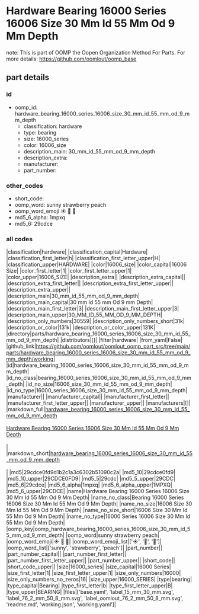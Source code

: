 # Hardware Bearing 16000 Series 16006 Size 30 Mm Id 55 Mm Od 9 Mm Depth  

note: This is part of OOMP the Oopen Organization Method For Parts. For more details: https://github.com/oomlout/oomp_base

##  part details





### id
* oomp_id: hardware_bearing_16000_series_16006_size_30_mm_id_55_mm_od_9_mm_depth
  * classification: hardware
  * type: bearing
  * size: 16000_series
  * color: 16006_size
  * description_main: 30_mm_id_55_mm_od_9_mm_depth
  * description_extra: 
  * manufacturer: 
  * part_number: 

### other_codes
* short_code: 
* oomp_word: sunny strawberry peach
* oomp_word_emoji :sunny: :strawberry: :peach:
* md5_6_alpha: 1mpxq
* md5_6: 29cdce

### all codes 
|classification|hardware|
|classification_capital|Hardware|
|classification_first_letter|h|
|classification_first_letter_upper|H|
|classification_upper|HARDWARE|
|color|16006_size|
|color_capital|16006 Size|
|color_first_letter|1|
|color_first_letter_upper|1|
|color_upper|16006_SIZE|
|description_extra||
|description_extra_capital||
|description_extra_first_letter||
|description_extra_first_letter_upper||
|description_extra_upper||
|description_main|30_mm_id_55_mm_od_9_mm_depth|
|description_main_capital|30 mm Id 55 mm Od 9 mm Depth|
|description_main_first_letter|3|
|description_main_first_letter_upper|3|
|description_main_upper|30_MM_ID_55_MM_OD_9_MM_DEPTH|
|description_only_numbers|30559|
|description_only_numbers_short|31k|
|description_or_color|131k|
|description_or_color_upper|131K|
|directory|parts/hardware_bearing_16000_series_16006_size_30_mm_id_55_mm_od_9_mm_depth|
|distributors|[]|
|filter|hardware|
|from_yaml|False|
|github_link|https://github.com/oomlout/oomlout_oomp_part_src/tree/main/parts/hardware_bearing_16000_series_16006_size_30_mm_id_55_mm_od_9_mm_depth/working|
|id|hardware_bearing_16000_series_16006_size_30_mm_id_55_mm_od_9_mm_depth|
|id_no_class|bearing_16000_series_16006_size_30_mm_id_55_mm_od_9_mm_depth|
|id_no_size|16006_size_30_mm_id_55_mm_od_9_mm_depth|
|id_no_type|16000_series_16006_size_30_mm_id_55_mm_od_9_mm_depth|
|manufacturer||
|manufacturer_capital||
|manufacturer_first_letter||
|manufacturer_first_letter_upper||
|manufacturer_upper||
|manufacturers|[]|
|markdown_full|[hardware_bearing_16000_series_16006_size_30_mm_id_55_mm_od_9_mm_depth](https://github.com/oomlout/oomlout_oomp_part_src/tree/main/parts/hardware_bearing_16000_series_16006_size_30_mm_id_55_mm_od_9_mm_depth/working)<br>[](https://github.com/oomlout/oomlout_oomp_part_src/tree/main/parts/hardware_bearing_16000_series_16006_size_30_mm_id_55_mm_od_9_mm_depth/working)<br>[Hardware Bearing 16000 Series 16006 Size 30 Mm Id 55 Mm Od 9 Mm Depth](https://github.com/oomlout/oomlout_oomp_part_src/tree/main/parts/hardware_bearing_16000_series_16006_size_30_mm_id_55_mm_od_9_mm_depth/working)<br><br>|
|markdown_short|[hardware_bearing_16000_series_16006_size_30_mm_id_55_mm_od_9_mm_depth](https://github.com/oomlout/oomlout_oomp_part_src/tree/main/parts/hardware_bearing_16000_series_16006_size_30_mm_id_55_mm_od_9_mm_depth/working)<br><br>|
|md5|29cdce0fd9d1b2c1a3c6302b51090c2a|
|md5_10|29cdce0fd9|
|md5_10_upper|29CDCE0FD9|
|md5_5|29cdc|
|md5_5_upper|29CDC|
|md5_6|29cdce|
|md5_6_alpha|1mpxq|
|md5_6_alpha_upper|1MPXQ|
|md5_6_upper|29CDCE|
|name|Hardware Bearing 16000 Series 16006 Size 30 Mm Id 55 Mm Od 9 Mm Depth|
|name_no_class|Bearing 16000 Series 16006 Size 30 Mm Id 55 Mm Od 9 Mm Depth|
|name_no_size|16006 Size 30 Mm Id 55 Mm Od 9 Mm Depth|
|name_no_size_short|16006 Size 30 Mm Id 55 Mm Od 9 Mm Depth|
|name_no_type|16000 Series 16006 Size 30 Mm Id 55 Mm Od 9 Mm Depth|
|oomp_key|oomp_hardware_bearing_16000_series_16006_size_30_mm_id_55_mm_od_9_mm_depth|
|oomp_word|sunny strawberry peach|
|oomp_word_emoji|:sunny: :strawberry: :peach:|
|oomp_word_emoji_list|[':sunny:', ':strawberry:', ':peach:']|
|oomp_word_list|['sunny', 'strawberry', 'peach']|
|part_number||
|part_number_capital||
|part_number_first_letter||
|part_number_first_letter_upper||
|part_number_upper||
|short_code||
|short_code_upper||
|size|16000_series|
|size_capital|16000 Series|
|size_first_letter|1|
|size_first_letter_upper|1|
|size_only_numbers|16000|
|size_only_numbers_no_zeros|16|
|size_upper|16000_SERIES|
|type|bearing|
|type_capital|Bearing|
|type_first_letter|b|
|type_first_letter_upper|B|
|type_upper|BEARING|
|files|['base.yaml', 'label_15_mm_30_mm.svg', 'label_76_2_mm_50_8_mm.svg', 'label_oomlout_76_2_mm_50_8_mm.svg', 'readme.md', 'working.json', 'working.yaml']|
